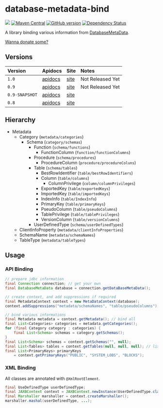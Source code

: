 database-metadata-bind
====================
![](https://travis-ci.org/jinahya/database-metadata-bind.svg?branch=develop)
[![Maven Central](https://maven-badges.herokuapp.com/maven-central/com.github.jinahya/database-metadata-bind/badge.svg)](https://maven-badges.herokuapp.com/maven-central/com.github.jinahya/database-metadata-bind)
[![GitHub version](https://badge.fury.io/gh/jinahya%2Fdatabase-metadata-bind.svg)](https://badge.fury.io/gh/jinahya%2Fdatabase-metadata-bind)
[![Dependency Status](https://www.versioneye.com/user/projects/563ccf434d415e0018000001/badge.svg?style=flat)](https://www.versioneye.com/user/projects/563ccf434d415e0018000001)

A library binding various information from [DatabaseMetaData](http://docs.oracle.com/javase/7/docs/api/java/sql/DatabaseMetaData.html).


[Wanna donate some?](https://www.paypal.com/cgi-bin/webscr?cmd=_donations&business=GWDFLJNSZSEGG&lc=KR&item_name=github&currency_code=USD&bn=PP%2dDonationsBF%3abtn_donateCC_LG%2egif%3aNonHosted)

<!--
### maven
[maven central](http://search.maven.org/#search%7Cgav%7C1%7Cg%3A%22com.github.jinahya%22%20AND%20a%3A%22bit-io%22)
-->

<!--
### jenkins
[jinahya.com/jenkins](https://jinahya.com/jenkins/job/com.github.jinahya%20bit-io/)
-->

## Versions

| Version        | Apidocs | Site | Notes |
| :------        | :------ | :--- | :---- |
| `1.0` | [apidocs](http://jinahya.github.io/database-metadata-bind/site/1.0/apidocs/index.html) | [site](http://jinahya.github.io/database-metadata-bind/site/1.0/index.html)|Not Released Yet|
| `0.9` | [apidocs](http://jinahya.github.io/database-metadata-bind/site/0.9/apidocs/index.html) | [site](http://jinahya.github.io/database-metadata-bind/site/0.9/index.html)|Not Released Yet|
| `0.9-SNAPSHOT` | [apidocs](http://jinahya.github.io/database-metadata-bind/site/0.9-SNAPSHOT/apidocs/index.html) | [site](http://jinahya.github.io/database-metadata-bind/site/0.9-SNAPSHOT/index.html)||
| `0.8` | [apidocs](http://jinahya.github.io/database-metadata-bind/site/0.8/apidocs/index.html) | [site](http://jinahya.github.io/database-metadata-bind/site/0.8/index.html)||

## Hierarchy
  * Metadata
    * Category (`metadata/categories`)
      * Schema (`category/schemas`)
        * Function (`schema/functions`)
          * FunctionColumn (`function/functionColumns`)
        * Procedure (`schema/procedures`)
          * ProcedureColumn (`procedure/procedureColuns`)
        * Table (`schema/tables`)
          * BestRowIdentifier (`table/bestRowIdentifiers`)
          * Column (`table/columns`)
            * ColumnPrivilege (`column/columnPrivileges`)
          * ExportedKey (`table/exportedKeys`)
          * ImportedKey (`table/importedKeys`)
          * IndexInfo (`table/IndexInfo`)
          * PrimaryKey (`table/primaryKeys`)
          * PseudoColumn (`table/pseudoColumns`)
          * TablePrivilege (`table/tablePrivileges`)
          * VersionColumn (`table/versionColumns`)
        * UserDefinedType (`schema/userDefinedTypes`)
    * ClientInfoProperty (`metadata/clientInfoProperties`)
    * SchemaName (`metadata/schemaNames`)
    * TableType (`metadata/tableTypes`)

## Usage
### API Binding
````java
// prepare jdbc information
final Connection connection; // get your own
final DatabaseMetaData database = connection.getDataBaseMetaData();

// create context, and add suppressions if required
final MetadataContext context = new MetaDataContext(database);
context.addSuppressions("metadata/schemaNames", "table/pseudoColumns");

// bind various informations
final Metadata metadata = context.getMetadata(); // bind all
final List<Categories> categories = metadata.getCategories();
for (final Category category : categories) {
    final List<Schema> schemas = category.getSchemas();
}
final List<Schema> schemas = context.getSchemas("", null);
final List<Tables> tables = context.getTables(null, null, null); // list all tables
final List<PrimaryKeys> primaryKeys
    = context.getPrimaryKeys("PUBLIC", "SYSTEM_LOBS", "BLOCKS");
````
### XML Binding
All classes are annotated with `@XmlRootElement`.
````java
final UseDefinedType userDefinedType;
final JAXBContext context = JAXBContext.newInstance(UserDefinedType.class);
final Marshaller marshaller = context.createMarshaller();
marshaller.mashal(userDefinedType, ...);
````
